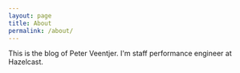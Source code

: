 ```yaml
---
layout: page
title: About
permalink: /about/
---
```


This is the blog of Peter Veentjer. I'm staff performance engineer at Hazelcast.
